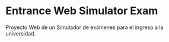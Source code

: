 # Entrance Web Simulator Exam
Proyecto Web de un Simulador de exámenes para el ingreso a la universidad.
